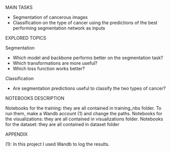 MAIN TASKS

- Segmentation of cancerous images
- Classification on the type of cancer using the predictions of the best performing segmentation network as inputs

EXPLORED TOPICS

Segmentation

- Which model and backbone performs better on the segmentation task?
- Which transformations are more useful?
- Which loss function works better?

Classification

- Are segmentation predictions useful to classify the two types of cancer?

NOTEBOOKS DESCRIPTION

Notebooks for the training: they are all contained in training_nbs folder. To run them, make a Wandb account (1) and change the paths.
Notebooks for the visualizations: they are all contained in visualizations folder.
Notebooks for the dataset: they are all contained in dataset folder


APPENDIX

(1): In this project I used Wandb to log the results.
